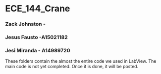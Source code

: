 # ECE_144_Crane
   
### Zack Johnston -
### Jesus Fausto -A15021182
### Jesi Miranda - A14989720

These folders contain the almost the entire code we used in LabView. The main code is not yet completed. Once it is done, it will be posted.
